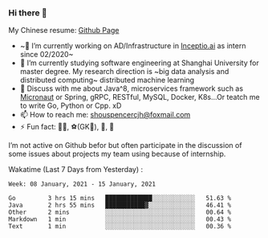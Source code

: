 ### Hi there 👋

My Chinese resume: [Github Page](https://spencercjh.github.io/resume/)

- ~🔭 I’m currently working on AD/Infrastructure in [Inceptio.ai](https://www.inceptio.ai/) as intern since 02/2020~
- 🌱 I’m currently studying software engineering at Shanghai University for master degree. My research direction is ~big data analysis and distributed computing~ distributed machine learning
- 💬 Discuss with me about Java^8, microservices framework such as [Micronaut](http://micronaut.io/) or Spring, gRPC, RESTful, MySQL, Docker, K8s...Or teatch me to write Go, Python or Cpp. xD
- 📫 How to reach me: shouspencercjh@foxmail.com
- ⚡ Fun fact: 🚴‍♂️, ⚽(GK🥅), 🏓, 🏸

I’m not active on Github befor but often participate in the discussion of some issues about projects my team using because of internship.

Wakatime (Last 7 Days from Yesterday) :

<!--START_SECTION:waka-->
```text
Week: 08 January, 2021 - 15 January, 2021

Go         3 hrs 15 mins   █████████████░░░░░░░░░░░░   51.63 % 
Java       2 hrs 55 mins   ███████████▓░░░░░░░░░░░░░   46.41 % 
Other      2 mins          ░░░░░░░░░░░░░░░░░░░░░░░░░   00.64 % 
Markdown   1 min           ░░░░░░░░░░░░░░░░░░░░░░░░░   00.43 % 
Text       1 min           ░░░░░░░░░░░░░░░░░░░░░░░░░   00.36 % 
```
<!--END_SECTION:waka-->
